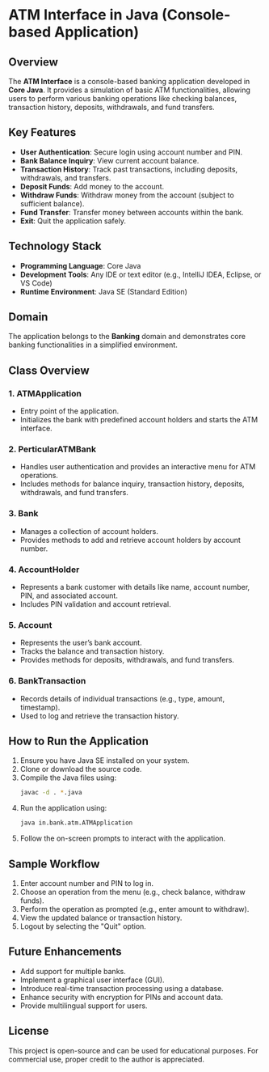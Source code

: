 # ATM Interface in Java (Console-based Application)

## Overview
The **ATM Interface** is a console-based banking application developed in **Core Java**. It provides a simulation of basic ATM functionalities, allowing users to perform various banking operations like checking balances, transaction history, deposits, withdrawals, and fund transfers.

## Key Features
- **User Authentication**: Secure login using account number and PIN.
- **Bank Balance Inquiry**: View current account balance.
- **Transaction History**: Track past transactions, including deposits, withdrawals, and transfers.
- **Deposit Funds**: Add money to the account.
- **Withdraw Funds**: Withdraw money from the account (subject to sufficient balance).
- **Fund Transfer**: Transfer money between accounts within the bank.
- **Exit**: Quit the application safely.

## Technology Stack
- **Programming Language**: Core Java
- **Development Tools**: Any IDE or text editor (e.g., IntelliJ IDEA, Eclipse, or VS Code)
- **Runtime Environment**: Java SE (Standard Edition)

## Domain
The application belongs to the **Banking** domain and demonstrates core banking functionalities in a simplified environment.

## Class Overview
### 1. **ATMApplication**
- Entry point of the application.
- Initializes the bank with predefined account holders and starts the ATM interface.

### 2. **PerticularATMBank**
- Handles user authentication and provides an interactive menu for ATM operations.
- Includes methods for balance inquiry, transaction history, deposits, withdrawals, and fund transfers.

### 3. **Bank**
- Manages a collection of account holders.
- Provides methods to add and retrieve account holders by account number.

### 4. **AccountHolder**
- Represents a bank customer with details like name, account number, PIN, and associated account.
- Includes PIN validation and account retrieval.

### 5. **Account**
- Represents the user’s bank account.
- Tracks the balance and transaction history.
- Provides methods for deposits, withdrawals, and fund transfers.

### 6. **BankTransaction**
- Records details of individual transactions (e.g., type, amount, timestamp).
- Used to log and retrieve the transaction history.

## How to Run the Application
1. Ensure you have Java SE installed on your system.
2. Clone or download the source code.
3. Compile the Java files using:
   ```bash
   javac -d . *.java
   ```
4. Run the application using:
   ```bash
   java in.bank.atm.ATMApplication
   ```
5. Follow the on-screen prompts to interact with the application.

## Sample Workflow
1. Enter account number and PIN to log in.
2. Choose an operation from the menu (e.g., check balance, withdraw funds).
3. Perform the operation as prompted (e.g., enter amount to withdraw).
4. View the updated balance or transaction history.
5. Logout by selecting the "Quit" option.

## Future Enhancements
- Add support for multiple banks.
- Implement a graphical user interface (GUI).
- Introduce real-time transaction processing using a database.
- Enhance security with encryption for PINs and account data.
- Provide multilingual support for users.

## License
This project is open-source and can be used for educational purposes. For commercial use, proper credit to the author is appreciated.

